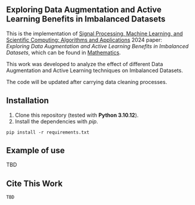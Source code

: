 ## Exploring Data Augmentation and Active Learning Benefits in Imbalanced Datasets

This is the implementation of [Signal Processing, Machine Learning, and Scientific Computing: Algorithms and Applications](https://www.mdpi.com/journal/mathematics/special_issues/9205L3Q93P) 2024 paper: <br>*Exploring Data Augmentation and Active Learning Benefits in Imbalanced Datasets*, which can be found in [Mathematics](https://www.mdpi.com/journal/mathematics/special_issues/9205L3Q93P).

This work was developed to analyze the effect of different Data Augmentation and Active Learning techniques on Imbalanced Datasets.

The code will be updated after carrying data cleaning processes.

## Installation

1. Clone this repository (tested with **Python 3.10.12**).
2. Install the dependencies with *pip*.

```
pip install -r requirements.txt
```

## Example of use

TBD

## Cite This Work

```
TBD
```


